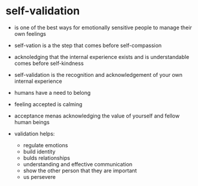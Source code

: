 # self-validation

- is one of the best ways for emotionally sensitive people to manage their own feelings

- self-vation is a the step that comes before self-compassion

- acknoledging that the internal experience exists and is understandable comes before self-kindness

- self-validation is the recognition and acknowledgement of your own internal experience

- humans have a need to belong
- feeling accepted is calming

- acceptance menas acknowledging the value of yourself and fellow human beings

- validation helps:
  - regulate emotions
  - build identity
  - bulds relationships
  - understanding and effective communication
  - show the other person that they are important
  - us persevere

